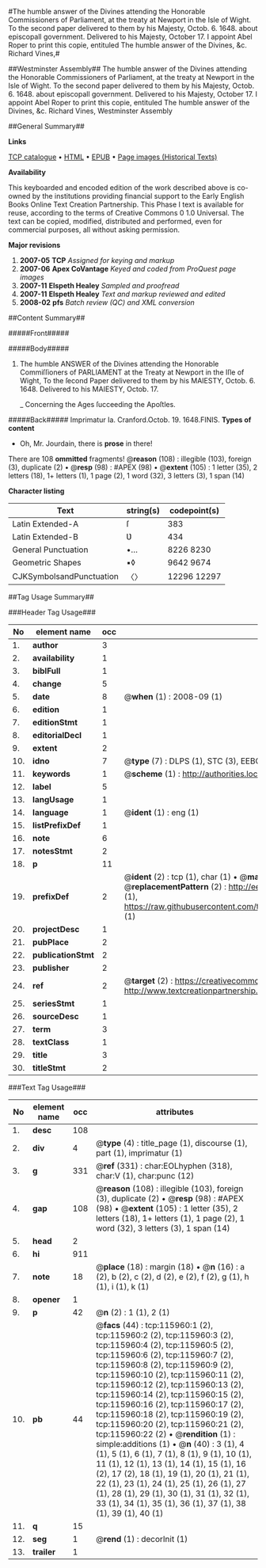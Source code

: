 #The humble answer of the Divines attending the Honorable Commissioners of Parliament, at the treaty at Newport in the Isle of Wight. To the second paper delivered to them by his Majesty, Octob. 6. 1648. about episcopall government. Delivered to his Majesty, October 17. I appoint Abel Roper to print this copie, entituled The humble answer of the Divines, &c. Richard Vines,#

##Westminster Assembly##
The humble answer of the Divines attending the Honorable Commissioners of Parliament, at the treaty at Newport in the Isle of Wight. To the second paper delivered to them by his Majesty, Octob. 6. 1648. about episcopall government. Delivered to his Majesty, October 17. I appoint Abel Roper to print this copie, entituled The humble answer of the Divines, &c. Richard Vines,
Westminster Assembly

##General Summary##

**Links**

[TCP catalogue](http://www.ota.ox.ac.uk/tcp/)  • 
[HTML](http://tei.it.ox.ac.uk/tcp/Texts-HTML/free/A89/A89568.html)  • 
[EPUB](http://tei.it.ox.ac.uk/tcp/Texts-EPUB/free/A89/A89568.epub) • 
[Page images (Historical Texts)](https://data.historicaltexts.jisc.ac.uk/view?pubId=eebo-99863746e&pageId=eebo-99863746e-115960-1)

**Availability**

This keyboarded and encoded edition of the
	       work described above is co-owned by the institutions
	       providing financial support to the Early English Books
	       Online Text Creation Partnership. This Phase I text is
	       available for reuse, according to the terms of Creative
	       Commons 0 1.0 Universal. The text can be copied,
	       modified, distributed and performed, even for
	       commercial purposes, all without asking permission.

**Major revisions**

1. __2007-05__ __TCP__ *Assigned for keying and markup*
1. __2007-06__ __Apex CoVantage__ *Keyed and coded from ProQuest page images*
1. __2007-11__ __Elspeth Healey__ *Sampled and proofread*
1. __2007-11__ __Elspeth Healey__ *Text and markup reviewed and edited*
1. __2008-02__ __pfs__ *Batch review (QC) and XML conversion*

##Content Summary##

#####Front#####

#####Body#####

1. The humble ANSWER of the Divines attending the Honorable Commiſſioners of PARLIAMENT at the Treaty at Newport in the Iſle of Wight, To the ſecond Paper delivered to them by his MAIESTY, Octob. 6. 1648.
Delivered to his MAIESTY, Octob. 17.

    _ Concerning the Ages ſucceeding the Apoſtles.

#####Back#####
Imprimatur Ia. Cranford.Octob. 19. 1648.FINIS.
**Types of content**

  * Oh, Mr. Jourdain, there is **prose** in there!

There are 108 **ommitted** fragments! 
 @__reason__ (108) : illegible (103), foreign (3), duplicate (2)  •  @__resp__ (98) : #APEX (98)  •  @__extent__ (105) : 1 letter (35), 2 letters (18), 1+ letters (1), 1 page (2), 1 word (32), 3 letters (3), 1 span (14)

**Character listing**


|Text|string(s)|codepoint(s)|
|---|---|---|
|Latin Extended-A|ſ|383|
|Latin Extended-B|Ʋ|434|
|General Punctuation|•…|8226 8230|
|Geometric Shapes|▪◊|9642 9674|
|CJKSymbolsandPunctuation|〈〉|12296 12297|

##Tag Usage Summary##

###Header Tag Usage###

|No|element name|occ|attributes|
|---|---|---|---|
|1.|__author__|3||
|2.|__availability__|1||
|3.|__biblFull__|1||
|4.|__change__|5||
|5.|__date__|8| @__when__ (1) : 2008-09 (1)|
|6.|__edition__|1||
|7.|__editionStmt__|1||
|8.|__editorialDecl__|1||
|9.|__extent__|2||
|10.|__idno__|7| @__type__ (7) : DLPS (1), STC (3), EEBO-CITATION (1), PROQUEST (1), VID (1)|
|11.|__keywords__|1| @__scheme__ (1) : http://authorities.loc.gov/ (1)|
|12.|__label__|5||
|13.|__langUsage__|1||
|14.|__language__|1| @__ident__ (1) : eng (1)|
|15.|__listPrefixDef__|1||
|16.|__note__|6||
|17.|__notesStmt__|2||
|18.|__p__|11||
|19.|__prefixDef__|2| @__ident__ (2) : tcp (1), char (1)  •  @__matchPattern__ (2) : ([0-9\-]+):([0-9IVX]+) (1), (.+) (1)  •  @__replacementPattern__ (2) : http://eebo.chadwyck.com/downloadtiff?vid=$1&page=$2 (1), https://raw.githubusercontent.com/textcreationpartnership/Texts/master/tcpchars.xml#$1 (1)|
|20.|__projectDesc__|1||
|21.|__pubPlace__|2||
|22.|__publicationStmt__|2||
|23.|__publisher__|2||
|24.|__ref__|2| @__target__ (2) : https://creativecommons.org/publicdomain/zero/1.0/ (1), http://www.textcreationpartnership.org/docs/. (1)|
|25.|__seriesStmt__|1||
|26.|__sourceDesc__|1||
|27.|__term__|3||
|28.|__textClass__|1||
|29.|__title__|3||
|30.|__titleStmt__|2||


###Text Tag Usage###

|No|element name|occ|attributes|
|---|---|---|---|
|1.|__desc__|108||
|2.|__div__|4| @__type__ (4) : title_page (1), discourse (1), part (1), imprimatur (1)|
|3.|__g__|331| @__ref__ (331) : char:EOLhyphen (318), char:V (1), char:punc (12)|
|4.|__gap__|108| @__reason__ (108) : illegible (103), foreign (3), duplicate (2)  •  @__resp__ (98) : #APEX (98)  •  @__extent__ (105) : 1 letter (35), 2 letters (18), 1+ letters (1), 1 page (2), 1 word (32), 3 letters (3), 1 span (14)|
|5.|__head__|2||
|6.|__hi__|911||
|7.|__note__|18| @__place__ (18) : margin (18)  •  @__n__ (16) : a (2), b (2), c (2), d (2), e (2), f (2), g (1), h (1), i (1), k (1)|
|8.|__opener__|1||
|9.|__p__|42| @__n__ (2) : 1 (1), 2 (1)|
|10.|__pb__|44| @__facs__ (44) : tcp:115960:1 (2), tcp:115960:2 (2), tcp:115960:3 (2), tcp:115960:4 (2), tcp:115960:5 (2), tcp:115960:6 (2), tcp:115960:7 (2), tcp:115960:8 (2), tcp:115960:9 (2), tcp:115960:10 (2), tcp:115960:11 (2), tcp:115960:12 (2), tcp:115960:13 (2), tcp:115960:14 (2), tcp:115960:15 (2), tcp:115960:16 (2), tcp:115960:17 (2), tcp:115960:18 (2), tcp:115960:19 (2), tcp:115960:20 (2), tcp:115960:21 (2), tcp:115960:22 (2)  •  @__rendition__ (1) : simple:additions (1)  •  @__n__ (40) : 3 (1), 4 (1), 5 (1), 6 (1), 7 (1), 8 (1), 9 (1), 10 (1), 11 (1), 12 (1), 13 (1), 14 (1), 15 (1), 16 (2), 17 (2), 18 (1), 19 (1), 20 (1), 21 (1), 22 (1), 23 (1), 24 (1), 25 (1), 26 (1), 27 (1), 28 (1), 29 (1), 30 (1), 31 (1), 32 (1), 33 (1), 34 (1), 35 (1), 36 (1), 37 (1), 38 (1), 39 (1), 40 (1)|
|11.|__q__|15||
|12.|__seg__|1| @__rend__ (1) : decorInit (1)|
|13.|__trailer__|1||
